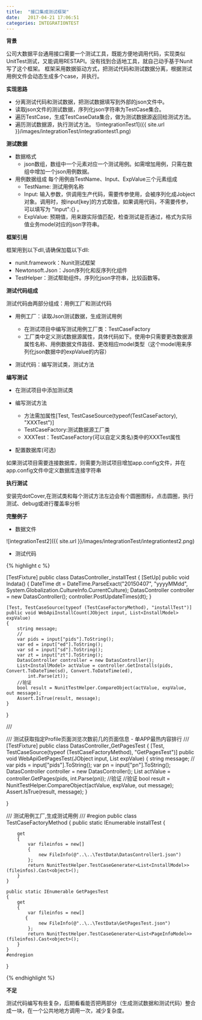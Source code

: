 ```yaml
---
title:  "接口集成测试框架"
date:   2017-04-21 17:06:51
categories: INTEGRATIONTEST
---
```


**背景**

公司大数据平台通用接口需要一个测试工具，既能方便地调用代码，实现类似UnitTest测试，又能调用RESTAPI。没有找到合适地工具，就自己动手基于Nunit写了这个框架。
框架采用数据驱动方式，把测试代码和测试数据分离，根据测试用例文件会动态生成多个case，并执行。

**实现思路**

- 分离测试代码和测试数据，把测试数据填写到外部的json文件中。
- 读取json文件的测试数据，序列化json字符串为TestCase集合。
- 遍历TestCase，生成TestCaseData集合，做为测试数据源返回给测试方法。
- 遍历测试数据源，执行测试方法。
![integrationTest1]({{ site.url }}/images/integrationTest/integrationtest1.png)

**测试数据**

- 数据格式
	- json数组，数组中一个元素对应一个测试用例。如需增加用例，只需在数组中增加一个json用例数据。
- 用例数据组成
	每个用例由TestName、Input、ExpValue三个元素组成
	- TestName: 测试用例名称
	- Input: 输入参数，供调用生产代码，需要传参使用，会被序列化成Jobject对象。调用时，按input[key]的方式取值，如果调用代码，不需要传参，可以填写为 "Input":{} 。
	- ExpValue: 预期值，用来跟实际值匹配，检查测试是否通过，格式为实际值业务model对应的json字符串。

**框架引用**

框架用到以下dll,请确保加载以下dll:
- nunit.framework：Nunit测试框架
- Newtonsoft.Json：Json序列化和反序列化组件
- TestHelper：测试帮助组件。序列化json字符串，比较函数等。

**测试代码组成**

测试代码由两部分组成：用例工厂和测试代码

- 用例工厂：读取Json测试数据，生成测试用例
	- 在测试项目中编写测试用例工厂类：TestCaseFactory
	- 工厂类中定义测试数据源属性，具体代码如下。使用中只需要更改数据源属性名称、用例数据文件路径、更改相应model类型（这个model用来序列化json数据中的expValue的内容）

- 测试代码：编写测试类，测试方法

**编写测试**

- 在测试项目中添加测试类

- 编写测试方法

	- 方法需加属性[Test, TestCaseSource(typeof(TestCaseFactory), "XXXTest")]
	- TestCaseFactory:测试数据源工厂类
	- XXXTest：TestCaseFactory(可以自定义类名)类中的XXXTest属性

- 配置数据库(可选)

如果测试项目需要连接数据库，则需要为测试项目增加app.config文件，并在app.config文件中定义数据库连接字符串

**执行测试**

安装完dotCover,在测试类和每个测试方法左边会有个圆圈图标，点击圆圈，执行测试、debug或进行覆盖率分析

**完整例子**

 * 数据文件

![integrationTest2]({{ site.url }}/images/integrationTest/integrationtest2.png)

 * 测试代码

{% highlight c %}

[TestFixture]
public class DatasController_installTest
{
     [SetUp]
      public void Indata()
      {
          DateTime dt = DateTime.ParseExact("20150407", "yyyyMMdd",
              System.Globalization.CultureInfo.CurrentCulture);
          DatasController controller = new DatasController();
          controller.PostUpdateTimes(dt);
      }

    [Test, TestCaseSource(typeof (TestCaseFactoryMethod), "installTest")]
    public void WebApiInstallCount(JObject input, List<InstallModel> expValue)
    {
        string message;
        //
        var pids = input["pids"].ToString();
        var ed = input["ed"].ToString();
        var sd = input["sd"].ToString();
        var zt = input["zt"].ToString();
        DatasController controller = new DatasController();
        List<InstallModel> actValue = controller.GetInstalls(pids, Convert.ToDateTime(sd), Convert.ToDateTime(ed),
            int.Parse(zt));
        //验证
        bool result = NunitTestHelper.CompareObject(actValue, expValue, out message);
        Assert.IsTrue(result, message);
    }
}

/// <summary>
/// 测试获取指定Profile页面浏览次数前几的页面信息 - 单APP最热内容排行
/// </summary>
[TestFixture]
public class DatasController_GetPagesTest
{
    [Test, TestCaseSource(typeof (TestCaseFactoryMethod), "GetPagesTest")]
    public void WebApiGetPagesTest(JObject input, List<PageInfoModel> expValue)
    {
        string message;
        //
        var pids = input["pids"].ToString();
        var pn = input["pn"].ToString();
        DatasController controller = new DatasController();
        List<PageInfoModel> actValue = controller.GetPages(pids, int.Parse(pn));
        //验证
        //验证
        bool result = NunitTestHelper.CompareObject(actValue, expValue, out message);
        Assert.IsTrue(result, message);
    }


}

///   测试用例工厂,生成测试用例
/// 
#region
public class TestCaseFactoryMethod
{
    public static IEnumerable installTest
    {

        get
        {
            var fileinfos = new[]
            {
                new FileInfo(@"..\..\TestData\DatasController1.json")
            };
            return NunitTestHelper.TestCaseGenerater<List<InstallModel>>(fileinfos).Cast<object>();
        }
    }

    public static IEnumerable GetPagesTest
    {
        get
        {
            var fileinfos = new[]
           {
                new FileInfo(@"..\..\TestData\GetPagesTest.json")
            };
            return NunitTestHelper.TestCaseGenerater<List<PageInfoModel>>(fileinfos).Cast<object>();
        }
    }
    #endregion
}

{% endhighlight %}

**不足**

测试代码编写有些复杂，后期看看能否把两部分（生成测试数据和测试代码）整合成一块，在一个公共地地方调用一次，减少复杂度。